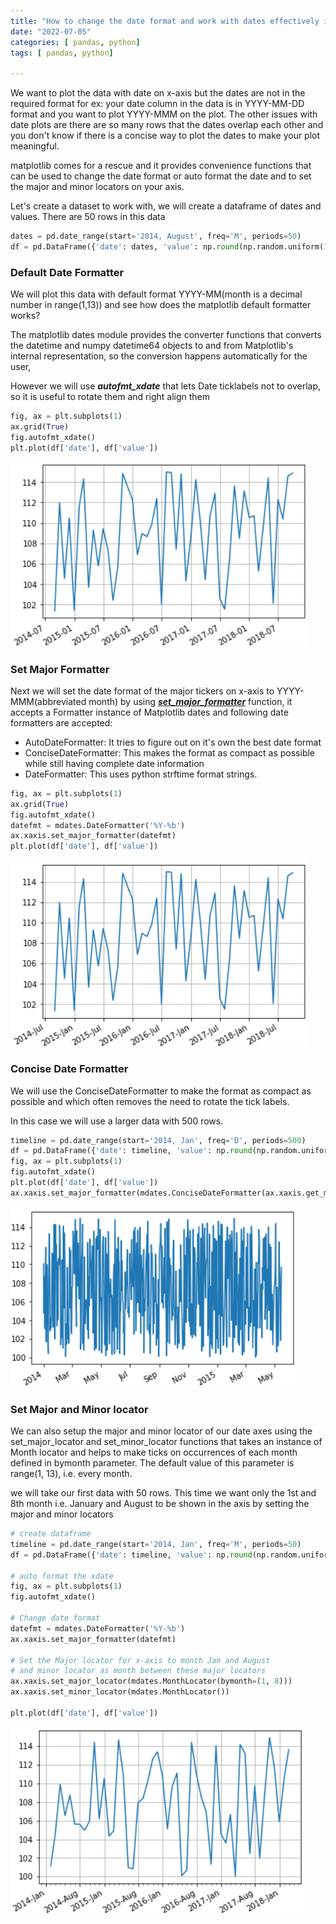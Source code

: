 ```yaml
---
title: "How to change the date format and work with dates effectively in Matplotlib"
date: "2022-07-05"
categories: [ pandas, python]
tags: [ pandas, python]

---
```


We want to plot the data with date on x-axis but the dates are not in the required format for ex: your date column in the data is in YYYY-MM-DD format and you want to plot YYYY-MMM on the plot. The other issues with date plots are there are so many rows that the dates overlap each other and you don't know if there is a concise way to plot the dates to make your plot meaningful. 

matplotlib comes for a rescue and it provides convenience functions that can be used to change the date format or auto format the date and to set the major and minor locators on your axis.

Let's create a dataset to work with, we will create a dataframe of dates and values. There are 50 rows in this data

```python
dates = pd.date_range(start='2014, August', freq='M', periods=50)
df = pd.DataFrame({'date': dates, 'value': np.round(np.random.uniform(100,115,50),2)})
```

### **Default Date Formatter**

We will plot this data with default format YYYY-MM(month is a decimal number in range(1,13)) and see how does the matplotlib default formatter works? 

The matplotlib dates module provides the converter functions that converts the datetime and numpy datetime64 objects to and from Matplotlib's internal representation, so the conversion happens automatically for the user, 

However we will use ***autofmt_xdate***  that lets Date ticklabels not to overlap, so it is useful to rotate them and right align them

```python
fig, ax = plt.subplots(1)
ax.grid(True)
fig.autofmt_xdate()
plt.plot(df['date'], df['value'])
```

![matplotlib-change-date-format](/images/2022/07/matplot_date_format_1.png)

### **Set Major Formatter**

Next we will set the date format of the major tickers on x-axis to YYYY-MMM(abbreviated month) by using ***[set_major_formatter](https://matplotlib.org/3.3.4/api/_as_gen/matplotlib.axis.Axis.set_major_formatter.html?highlight=set_major_formatter#matplotlib.axis.Axis.set_major_formatter)*** function, it accepts a Formatter instance of Matplotlib dates and following date formatters are accepted:

- AutoDateFormatter: It tries to figure out on it's own the best date format
- ConciseDateFormatter: This makes the format as compact as possible while still having complete date information
- DateFormatter: This uses  python strftime format strings.

```python
fig, ax = plt.subplots(1)
ax.grid(True)
fig.autofmt_xdate()
datefmt = mdates.DateFormatter('%Y-%b')
ax.xaxis.set_major_formatter(datefmt)
plt.plot(df['date'], df['value'])
```

![bar_plot_value_label](/images/2022/07/matplot_date_format_2.png)

### **Concise Date Formatter**

We will use the ConciseDateFormatter to make the format as compact as possible and which often removes the need to rotate the tick labels. 

In this case we will use a larger data with 500 rows.

```python
timeline = pd.date_range(start='2014, Jan', freq='D', periods=500)
df = pd.DataFrame({'date': timeline, 'value': np.round(np.random.uniform(100,115,500),2)})
fig, ax = plt.subplots(1)
fig.autofmt_xdate()
plt.plot(df['date'], df['value'])
ax.xaxis.set_major_formatter(mdates.ConciseDateFormatter(ax.xaxis.get_major_locator()))
```

![bar_plot_value_label](/images/2022/07/matplot_date_format_3.png)

### **Set Major and Minor locator** 

We can also setup the major and minor locator of our date axes using the set_major_locator and set_minor_locator functions that takes an instance of Month locator and helps to make ticks on occurrences of each month defined in bymonth parameter. The default value of this parameter is range(1, 13), i.e. every month. 

we will take our first data with 50 rows. This time we want only the 1st and 8th month i.e. January and August to be shown in the axis by setting the major and minor locators 

```python
# create dataframe
timeline = pd.date_range(start='2014, Jan', freq='M', periods=50)
df = pd.DataFrame({'date': timeline, 'value': np.round(np.random.uniform(100,115,50),2)})

# auto format the xdate
fig, ax = plt.subplots(1)
fig.autofmt_xdate()

# Change date format
datefmt = mdates.DateFormatter('%Y-%b')
ax.xaxis.set_major_formatter(datefmt)

# Set the Major locator for x-axis to month Jan and August
# and minor locator as month between these major locators
ax.xaxis.set_major_locator(mdates.MonthLocator(bymonth=(1, 8)))
ax.xaxis.set_minor_locator(mdates.MonthLocator())

plt.plot(df['date'], df['value'])
```

![bar_plot_value_label](/images/2022/07/matplot_date_format_4.png)